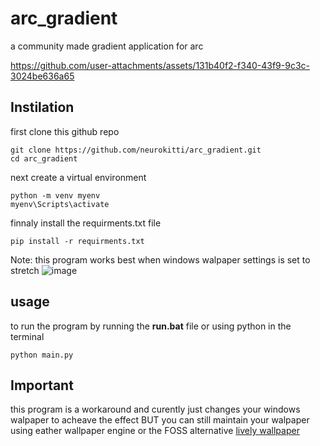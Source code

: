 # arc_gradient
a community made gradient application for arc


https://github.com/user-attachments/assets/131b40f2-f340-43f9-9c3c-3024be636a65


## Instilation
first clone this github repo
```
git clone https://github.com/neurokitti/arc_gradient.git
cd arc_gradient
```
next create a virtual environment
```
python -m venv myenv
myenv\Scripts\activate
```
finnaly install the requirments.txt file
```
pip install -r requirments.txt
```
Note: this program works best when windows walpaper settings is set to stretch
![image](https://github.com/user-attachments/assets/0738db74-c64a-432a-b5ab-e532ef8505cd)

## usage
to run the program by running the **run.bat** file or using python in the terminal
```
python main.py
```
## Important
this program is a workaround and curently just changes your windows walpaper to acheave the effect BUT you can still maintain your walpaper using eather wallpaper engine or the FOSS alternative [lively wallpaper](https://github.com/rocksdanister/lively)


